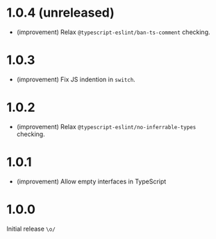 1.0.4 (unreleased)
=====

*   (improvement) Relax `@typescript-eslint/ban-ts-comment` checking.


1.0.3
=====

*   (improvement) Fix JS indention in `switch`.


1.0.2
=====

*   (improvement) Relax `@typescript-eslint/no-inferrable-types` checking.


1.0.1
=====

*   (improvement) Allow empty interfaces in TypeScript


1.0.0
=====

Initial release `\o/`

